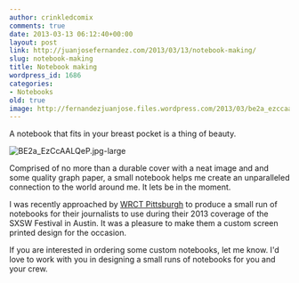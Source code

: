 ```yaml
---
author: crinkledcomix
comments: true
date: 2013-03-13 06:12:40+00:00
layout: post
link: http://juanjosefernandez.com/2013/03/13/notebook-making/
slug: notebook-making
title: Notebook making
wordpress_id: 1686
categories:
- Notebooks
old: true
image: http://fernandezjuanjose.files.wordpress.com/2013/03/be2a_ezccaalqep-large1.jpg
---
```


A notebook that fits in your breast pocket is a thing of beauty.

![BE2a_EzCcAALQeP.jpg-large](http://fernandezjuanjose.files.wordpress.com/2013/03/be2a_ezccaalqep-large1.jpg)

Comprised of no more than a durable cover with a neat image and and some quality graph paper, a small notebook helps me create an unparalleled connection to the world around me. It lets be in the moment.

I was recently approached by [WRCT Pittsburgh](http://www.wrct.org/) to produce a small run of notebooks for their journalists to use during their 2013 coverage of the SXSW Festival in Austin. It was a pleasure to make them a custom screen printed design for the occasion.

If you are interested in ordering some custom notebooks, let me know. I'd love to work with you in designing a small runs of notebooks for you and your crew.
